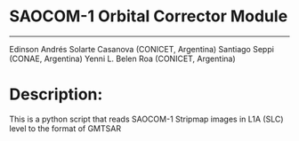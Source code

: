# SAOCOM-1 Orbital Corrector Module
------
Edinson Andrés Solarte Casanova (CONICET, Argentina)
Santiago Seppi (CONAE, Argentina)
Yenni L. Belen Roa (CONICET, Argentina)

# Description:

This is a python script that reads SAOCOM-1 Stripmap images in L1A (SLC) level to the format of GMTSAR
